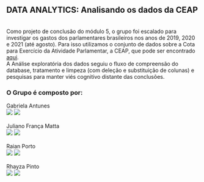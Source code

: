 ## DATA ANALYTICS: Analisando os dados da CEAP
<br>
Como projeto de conclusão do módulo 5, o grupo foi escalado para investigar os gastos dos parlamentares brasileiros nos anos de 2019, 2020 e 2021 (até agosto). Para isso utilizamos o conjunto de dados sobre a Cota para Exercício da Atividade Parlamentar, a CEAP, que pode ser encontrado <a href = "https://www2.camara.leg.br/transparencia/cota-para-exercicio-da-atividade-parlamentar/dados-abertos-cota-parlamentar">aqui</a>.
<br>
A Análise exploratória dos dados seguiu o fluxo de compreensão do database, tratamento e limpeza (com deleção e substituição de colunas) e pesquisas para manter viés cognitivo distante das conclusões.
<br>
  
  ### O Grupo é composto por:
 
<div>
  <div>
    Gabriela Antunes<br>
    <a href = "mailto:gabriela.lantunes@gmail.com"><img src="https://img.shields.io/badge/-Gmail-%23333?style=for-the-badge&logo=gmail&logoColor=white" target="_blank"></a>
    <a href="https://www.linkedin.com/in/gabriela-lantunes/" target="_blank"><img src="https://img.shields.io/badge/-LinkedIn-%230077B5?style=for-the-badge&logo=linkedin&logoColor=white" target="_blank"></a>
  </div>
  <br>
  <div>
    Juliano França Matta<br>
    <a href = "mailto:jfmatta@gmail.com"><img src="https://img.shields.io/badge/-Gmail-%23333?style=for-the-badge&logo=gmail&logoColor=white" target="_blank"></a>
    <a href="https://www.linkedin.com/in/julianomata/" target="_blank"><img src="https://img.shields.io/badge/-LinkedIn-%230077B5?style=for-the-badge&logo=linkedin&logoColor=white" target="_blank"></a>
  </div>
  <br>
  <div>
    Raian Porto<br>
    <a href = "mailto:raianrpv@gmail.com"><img src="https://img.shields.io/badge/-Gmail-%23333?style=for-the-badge&logo=gmail&logoColor=white" target="_blank"></a>
    <a href="https://www.linkedin.com/in/raianporto/" target="_blank"><img src="https://img.shields.io/badge/-LinkedIn-%230077B5?style=for-the-badge&logo=linkedin&logoColor=white" target="_blank"></a>
  </div>
  <br>
  <div>
    Rhayza Pinto<br>
    <a href = "mailto:rhayzapinto@gmail.com"><img src="https://img.shields.io/badge/-Gmail-%23333?style=for-the-badge&logo=gmail&logoColor=white" target="_blank"></a>
    <a href="https://www.linkedin.com/in/rhayza-pinto/" target="_blank"><img src="https://img.shields.io/badge/-LinkedIn-%230077B5?style=for-the-badge&logo=linkedin&logoColor=white" target="_blank"></a>
  </div>
</div>